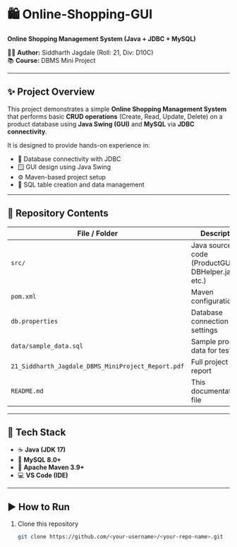 # 🛍️ Online-Shopping-GUI

**Online Shopping Management System (Java + JDBC + MySQL)**  

👨‍💻 **Author:** Siddharth Jagdale (Roll: 21, Div: D10C)  
📚 **Course:** DBMS Mini Project  

---

## ✨ Project Overview
This project demonstrates a simple **Online Shopping Management System** that performs basic **CRUD operations** (Create, Read, Update, Delete) on a product database using **Java Swing (GUI)** and **MySQL** via **JDBC connectivity**.

It is designed to provide hands-on experience in:
- 💾 Database connectivity with JDBC  
- 🪟 GUI design using Java Swing  
- ⚙️ Maven-based project setup  
- 🧩 SQL table creation and data management  

---

## 📂 Repository Contents
| File / Folder | Description |
|----------------|-------------|
| `src/` | Java source code (ProductGUI.java, DBHelper.java, etc.) |
| `pom.xml` | Maven configuration file |
| `db.properties` | Database connection settings |
| `data/sample_data.sql` | Sample product data for testing |
| `21_Siddharth_Jagdale_DBMS_MiniProject_Report.pdf` | Full project report |
| `README.md` | This documentation file |

---

## 🧱 Tech Stack
- ☕ **Java (JDK 17)**  
- 🧮 **MySQL 8.0+**  
- 🧰 **Apache Maven 3.9+**  
- 💻 **VS Code (IDE)**  

---

## ▶️ How to Run
1. Clone this repository  
   ```bash
   git clone https://github.com/<your-username>/<your-repo-name>.git
